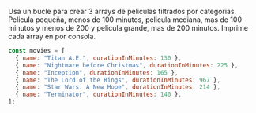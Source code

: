 Usa un bucle para crear 3 arrays de peliculas filtrados por categorias. Pelicula pequeña, menos de 100 minutos, pelicula mediana, mas de 100 minutos y menos de 200 y pelicula grande, mas de 200 minutos. Imprime cada array en por consola.

```js
const movies = [
  { name: "Titan A.E.", durationInMinutes: 130 },
  { name: "Nightmare before Christmas", durationInMinutes: 225 },
  { name: "Inception", durationInMinutes: 165 },
  { name: "The Lord of the Rings", durationInMinutes: 967 },
  { name: "Star Wars: A New Hope", durationInMinutes: 214 },
  { name: "Terminator", durationInMinutes: 140 },
];
```
